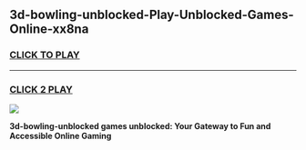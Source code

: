 
## 3d-bowling-unblocked-Play-Unblocked-Games-Online-xx8na
<h3>
<a href="https://premium76.site?title=3d-bowling-unblocked&ref=25A">CLICK TO PLAY</a></h3>
<hr>

<h3>
<a href="https://premium76.site?title=3d-bowling-unblocked&ref=25A">CLICK 2 PLAY</a>
  
</h3>

<a href="https://premium76.site?title=3d-bowling-unblocked&ref=25A"><img src="https://clearcache.store/games.png"></a>


**3d-bowling-unblocked games unblocked: Your Gateway to Fun and Accessible Online Gaming**
